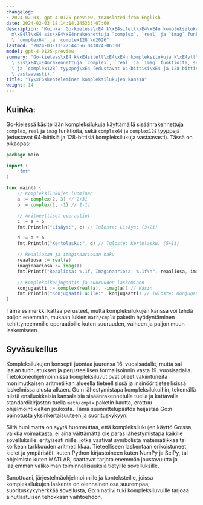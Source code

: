 ```yaml
---
changelog:
- 2024-02-03, gpt-4-0125-preview, translated from English
date: 2024-02-03 18:14:14.145333-07:00
description: "Kuinka: Go-kieless\xE4 k\xE4sitell\xE4\xE4n kompleksilukuja k\xE4ytt\xE4\
  m\xE4ll\xE4 sis\xE4\xE4nrakennettuja `complex`, `real` ja `imag` funktioita, sek\xE4\
  \ `complex64` ja `complex128`\u2026"
lastmod: '2024-03-13T22:44:56.043824-06:00'
model: gpt-4-0125-preview
summary: "Go-kieless\xE4 k\xE4sitell\xE4\xE4n kompleksilukuja k\xE4ytt\xE4m\xE4ll\xE4\
  \ sis\xE4\xE4nrakennettuja `complex`, `real` ja `imag` funktioita, sek\xE4 `complex64`\
  \ ja `complex128` tyyppej\xE4 (edustavat 64-bittisi\xE4 ja 128-bittisi\xE4 kompleksilukuja\
  \ vastaavasti)."
title: "Ty\xF6skenteleminen kompleksilukujen kanssa"
weight: 14
---
```


## Kuinka:
Go-kielessä käsitellään kompleksilukuja käyttämällä sisäänrakennettuja `complex`, `real` ja `imag` funktioita, sekä `complex64` ja `complex128` tyyppejä (edustavat 64-bittisiä ja 128-bittisiä kompleksilukuja vastaavasti). Tässä on pikaopas:

```go
package main

import (
	"fmt"
)

func main() {
	// Kompleksilukujen luominen
	a := complex(2, 3) // 2+3i
	b := complex(1, -1) // 1-1i

	// Aritmeettiset operaatiot
	c := a + b
	fmt.Println("Lisäys:", c) // Tuloste: Lisäys: (3+2i)

	d := a * b
	fmt.Println("Kertolasku:", d) // Tuloste: Kertolasku: (5+1i)

	// Reaaliosan ja imaginaariosan haku
	reaaliosa := real(a)
	imaginaariosa := imag(a)
	fmt.Printf("Reaaliosa: %.1f, Imaginaariosa: %.1f\n", reaaliosa, imaginaariosa) // Tuloste: Reaaliosa: 2.0, Imaginaariosa: 3.0

	// Kompleksikonjugaatin ja suuruuden laskeminen
	konjugaatti := complex(real(a), -imag(a)) // Käsin
	fmt.Println("Konjugaatti a:lle:", konjugaatti) // Tuloste: Konjugaatti a:lle: (2-3i)
}

```

Tämä esimerkki kattaa perusteet, mutta kompleksilukujen kanssa voi tehdä paljon enemmän, mukaan lukien `math/cmplx` paketin hyödyntäminen kehittyneemmille operaatioille kuten suuruuden, vaiheen ja paljon muun laskemiseen.

## Syväsukellus
Kompleksilukujen konsepti juontaa juurensa 16. vuosisadalle, mutta sai laajan tunnustuksen ja perusteellisen formalisoinnin vasta 19. vuosisadalla. Tietokoneohjelmoinnissa kompleksiluvut ovat olleet vakiintuneita monimutkaisen aritmetiikan alueella tieteellisissä ja insinööritieteellisissä laskelmissa alusta alkaen. Go:n lähestymistapa kompleksilukuihin, tekemällä niistä ensiluokkaisia kansalaisia sisäänrakennetulla tuella ja kattavalla standardikirjaston tuella `math/cmplx` paketin kautta, erottuu ohjelmointikielten joukosta. Tämä suunnittelupäätös heijastaa Go:n painotusta yksinkertaisuuteen ja suorituskykyyn.

Siitä huolimatta on syytä huomauttaa, että kompleksilukujen käyttö Go:ssa, vaikka voimakasta, ei aina välttämättä ole paras lähestymistapa kaikille sovelluksille, erityisesti niille, jotka vaativat symbolista matematiikkaa tai korkean tarkkuuden aritmetiikkaa. Tieteelliseen laskentaan erikoistuneet kielet ja ympäristöt, kuten Python kirjastoineen kuten NumPy ja SciPy, tai ohjelmisto kuten MATLAB, saattavat tarjota enemmän joustavuutta ja laajemman valikoiman toiminnallisuuksia tietyille sovelluksille.

Sanottuani, järjestelmäohjelmoinnille ja konteksteille, joissa kompleksilukujen laskenta on olennainen osa suurempaa, suorituskykyherkkää sovellusta, Go:n natiivi tuki kompleksiluvuille tarjoaa ainutlaatuisen tehokkaan vaihtoehdon.
